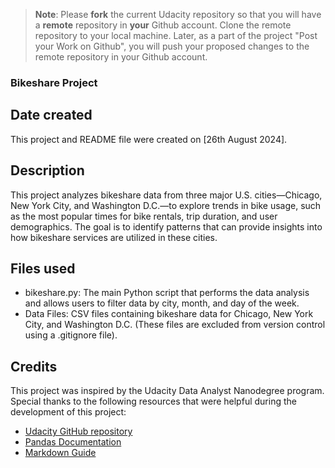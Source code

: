 > **Note**: Please **fork** the current Udacity repository so that you will have a **remote** repository in **your** Github account. Clone the remote repository to your local machine. Later, as a part of the project "Post your Work on Github", you will push your proposed changes to the remote repository in your Github account.

### Bikeshare Project

## Date created

This project and README file were created on [26th August 2024].

## Description

This project analyzes bikeshare data from three major U.S. cities—Chicago, New York City, and Washington D.C.—to explore trends in bike usage, such as the most popular times for bike rentals, trip duration, and user demographics. The goal is to identify patterns that can provide insights into how bikeshare services are utilized in these cities.

## Files used

- bikeshare.py: The main Python script that performs the data analysis and allows users to filter data by city, month, and day of the week.
- Data Files: CSV files containing bikeshare data for Chicago, New York City, and Washington D.C. (These files are excluded from version control using a .gitignore file).

## Credits

This project was inspired by the Udacity Data Analyst Nanodegree program. Special thanks to the following resources that were helpful during the development of this project:

- [Udacity GitHub repository](https://github.com/udacity/pdsnd_github)
- [Pandas Documentation](https://pandas.pydata.org/docs/index.html)
- [Markdown Guide](https://www.markdownguide.org/getting-started/)
